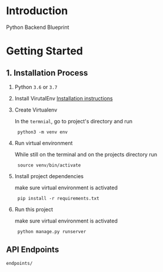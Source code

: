# Introduction 

Python Backend Blueprint

# Getting Started
## 1. Installation Process
1. Python `3.6` or `3.7`
2. Install VirutalEnv [Installation instructions](https://sourabhbajaj.com/mac-setup/Python/virtualenv.html)
3. Create Virtualenv

    In the `termnial`, go to project's directory and run

        python3 -m venv env

4. Run virtual environment

    While still on the terminal and on the projects directory run

        source venv/bin/activate

5. Install project dependencies 

    make sure virtual environment is activated

        pip install -r requirements.txt

6. Run this project

    make sure virtual environment is activated

        python manage.py runserver

## API Endpoints

    endpoints/

